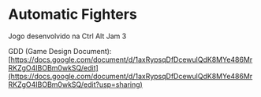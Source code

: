 # Automatic Fighters
Jogo desenvolvido na Ctrl Alt Jam 3

GDD (Game Design Document): [https://docs.google.com/document/d/1axRypsqDfDcewulQdK8MYe486MrRKZgO4IBOBm0wkSQ/edit](https://docs.google.com/document/d/1axRypsqDfDcewulQdK8MYe486MrRKZgO4IBOBm0wkSQ/edit?usp=sharing)
